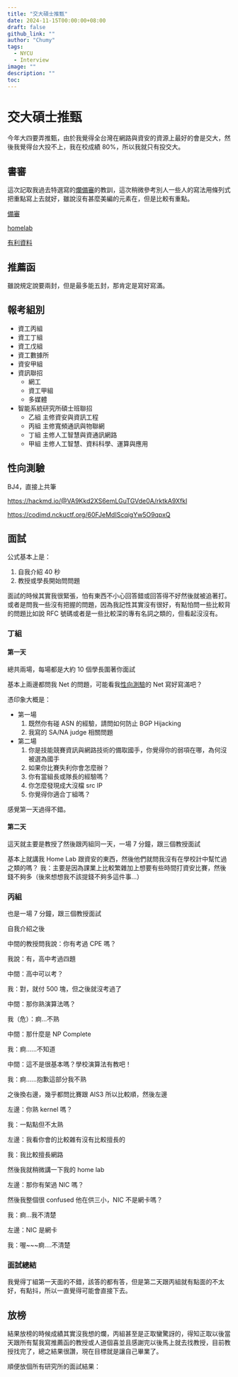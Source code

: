 ```yaml
---
title: "交大碩士推甄"
date: 2024-11-15T00:00:00+08:00
draft: false
github_link: ""
author: "Chumy"
tags:
  - NYCU
  - Interview
image: ""
description: ""
toc: 
---
```


# 交大碩士推甄
今年大四要弄推甄，由於我覺得全台灣在網路與資安的資源上最好的會是交大，然後我覺得台大投不上，我在校成績 80%，所以我就只有投交大。

## 書審

這次記取我過去特選寫的[爛備審](doc/大學備審.pdf)的教訓，這次稍微參考別人一些人的寫法用條列式把重點寫上去就好，雖說沒有甚麼美編的元素在，但是比較有重點。

[備審](doc/研究所備審.pdf)

[homelab](doc/研究所系統網路及其他軟硬體開發或管理實務經驗.pdf)

[有利資料](doc/研究所有利資料.pdf)

## 推薦函

雖說規定說要兩封，但是最多能五封，那肯定是寫好寫滿。

## 報考組別

- 資工丙組
- 資工丁組
- 資工戊組
- 資工數據所
- 資安甲組
- 資訊聯招
    - 網工
    - 資工甲組
    - 多媒體
- 智能系統研究所碩士班聯招
    - 乙組 主修資安與資訊工程
    - 丙組 主修寬頻通訊與物聯網
    - 丁組 主修人工智慧與資通訊網路
    - 甲組 主修人工智慧、資料科學、運算與應用

## 性向測驗

BJ4，直接上共筆

https://hackmd.io/@VA9Kkd2XS6emLGuTGVde0A/rktkA9Xfkl

https://codimd.nckuctf.org/60FJeMdIScqigYw5O9qpxQ

## 面試

公式基本上是：

1. 自我介紹 40 秒
2. 教授或學長開始問問題

面試的時候其實我很緊張，怕有東西不小心回答錯或回答得不好然後就被追著打。或者是問我一些沒有把握的問題，因為我記性其實沒有很好，有點怕問一些比較背的問題比如說 RFC 號碼或者是一些比較深的專有名詞之類的，但看起沒沒有。

### 丁組

#### 第一天

總共兩場，每場都是大約 10 個學長圍著你面試

基本上兩邊都問我 Net 的問題，可能看我[性向測驗](#性向測驗)的 Net 寫好寫滿吧？

憑印象大概是：

- 第一場
    1. 既然你有碰 ASN 的經驗，請問如何防止 BGP Hijacking
    2. 我寫的 SA/NA judge 相關問題
- 第二場
    1. 你是技能競賽資訊與網路技術的備取國手，你覺得你的弱項在哪，為何沒被選為國手
    2. 如果你比賽失利你會怎麼辦？
    3. 你有當組長或隊長的經驗嗎？
    4. 你怎麼發現成大沒檔 src IP
    5. 你覺得你適合丁組嗎？

感覺第一天過得不錯。

#### 第二天

這天就主要是教授了然後跟丙組同一天，一場 7 分鐘，跟三個教授面試

基本上就講我 Home Lab 跟資安的東西，然後他們就問我沒有在學校計中幫忙過之類的嗎？
我：主要是因為課業上比較繁雜加上想要有些時間打資安比賽，然後錢不夠多（後來想想我不該提錢不夠多這件事...）

### 丙組

也是一場 7 分鐘，跟三個教授面試

自我介紹之後

中間的教授問我說：你有考過 CPE 嗎？

我說：有，高中考過四題

中間：高中可以考？

我：對，就付 500 塊，但之後就沒考過了

中間：那你熟演算法嗎？

我（危）：痾...不熟

中間：那什麼是 NP Complete 

我：痾......不知道

中間：這不是很基本嗎？學校演算法有教吧！

我：痾......抱歉這部分我不熟

之後換右邊，幾乎都問比賽跟 AIS3 所以比較順，然後左邊

左邊：你熟 kernel 嗎？

我：一點點但不太熟

左邊：我看你會的比較雜有沒有比較擅長的

我：我比較擅長網路

然後我就稍微講一下我的 home lab

左邊：那你有架過 NIC 嗎？

然後我整個很 confused 他在供三小，NIC 不是網卡嗎？

我：痾...我不清楚

左邊：NIC 是網卡

我：喔~~~痾....不清楚

### 面試總結

我覺得丁組第一天面的不錯，該答的都有答，但是第二天跟丙組就有點面的不太好，有點抖，所以一直覺得可能會直接下去。


## 放榜

結果放榜的時候成績其實沒我想的爛，丙組甚至是正取蠻驚訝的，得知正取以後當天跟所有幫我寫推薦函的教授或人道個喜並且感謝完以後馬上就去找教授，目前教授找完了，總之結果很讚，現在目標就是讓自己畢業了。

順便放個所有研究所的面試結果：



